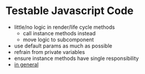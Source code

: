 # Testable Javascript Code
- little/no logic in render/life cycle methods
  + call instance methods instead
  + move logic to subcomponent
- use default params as much as possible
- refrain from private variables
- ensure instance methods have single responsibility
- [in general](https://en.wikipedia.org/wiki/SOLID_(object-oriented_design))
